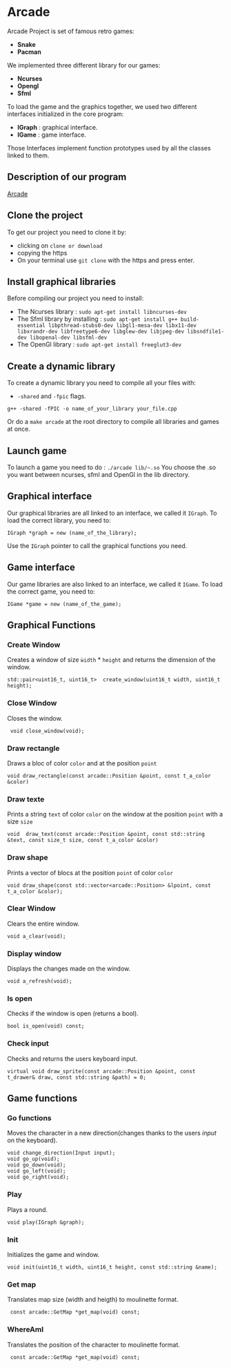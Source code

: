 Arcade
======
Arcade Project is set of famous retro games:
- **Snake**
- **Pacman**


We implemented three different library for our games:
- **Ncurses**
- **Opengl**
- **Sfml**

To load the game and the graphics together, we used two different interfaces initialized in the core program:
- **IGraph** : graphical interface.
- **IGame** : game interface.

Those Interfaces implement function prototypes used by all the classes linked to them.

## Description of our program

[Arcade](Diagram.jpg)


## Clone the project

To get our project you need to clone it by:
- clicking on `clone or download`
- copying the https
- On your terminal use `git clone` with the https and press enter.

## Install graphical libraries

Before compiling our project you need to install:
- The Ncurses library : `sudo apt-get install libncurses-dev`
- The Sfml library by installing : `sudo apt-get install g++ build-essential libpthread-stubs0-dev libgl1-mesa-dev libx11-dev libxrandr-dev libfreetype6-dev libglew-dev libjpeg-dev libsndfile1-dev libopenal-dev libsfml-dev`
- The OpenGl library : `sudo apt-get install freeglut3-dev`

## Create a dynamic library

To create a dynamic library you need to compile all your files with:
- `-shared` and `-fpic` flags.

```
g++ -shared -fPIC -o name_of_your_library your_file.cpp
```

Or do a `make arcade` at the root directory to compile all libraries and games at once.

## Launch game

To launch a game you need to do : `./arcade lib/~.so`
You choose the .so you want between ncurses, sfml and OpenGl in the lib directory.

## Graphical interface

Our graphical libraries are all linked to an interface, we called it `IGraph`.
To load the correct library, you need to:

```
IGraph *graph = new (name_of_the_library);
```

Use the `IGraph` pointer to call the graphical functions you need.

## Game interface

Our game libraries are also linked to an interface, we called it `IGame`.
To load the correct game, you need to:

```
IGame *game = new (name_of_the_game);
```

## Graphical Functions

### Create Window

Creates a window of size `ẁidth` * `height` and returns the dimension of the window.
```
std::pair<uint16_t, uint16_t>  create_window(uint16_t width, uint16_t height);
```
### Close Window

Closes the window.
 ```
  void close_window(void);
   ```

### Draw rectangle

Draws a bloc of color `color` and at the position `point`
```
void draw_rectangle(const arcade::Position &point, const t_a_color &color)
```

### Draw texte

Prints a string `text` of color `color` on the window at the position `point` with a size `size`
```
void  draw_text(const arcade::Position &point, const std::string &text, const size_t size, const t_a_color &color)
```

### Draw shape

Prints a vector of blocs at the position `point` of color `color`

```
void draw_shape(const std::vector<arcade::Position> &lpoint, const t_a_color &color);
```

### Clear Window

Clears the entire window.

```
void a_clear(void);
```

### Display window

Displays the changes made on the window.

```
void a_refresh(void);
```

### Is open

Checks if the window is open (returns a bool).

```
bool is_open(void) const;
```

### Check input

Checks and returns the users keyboard input.

```
virtual void draw_sprite(const arcade::Position &point, const t_drawer& draw, const std::string &path) = 0;
```

## Game functions

### Go functions

Moves the character in a new direction(changes thanks to the users *input* on the keyboard).

```
void change_direction(Input input);
void go_up(void);
void go_down(void);
void go_left(void);
void go_right(void);
```

### Play

Plays a round.

```
void play(IGraph &graph);
```

### Init

Initializes the game and window.

```
void init(uint16_t width, uint16_t height, const std::string &name);
```

### Get map

Translates map size (width and heigth) to moulinette format.

```
 const arcade::GetMap *get_map(void) const;
 ```

### WhereAmI

Translates the position of the character to moulinette format.

```
 const arcade::GetMap *get_map(void) const;
 ```